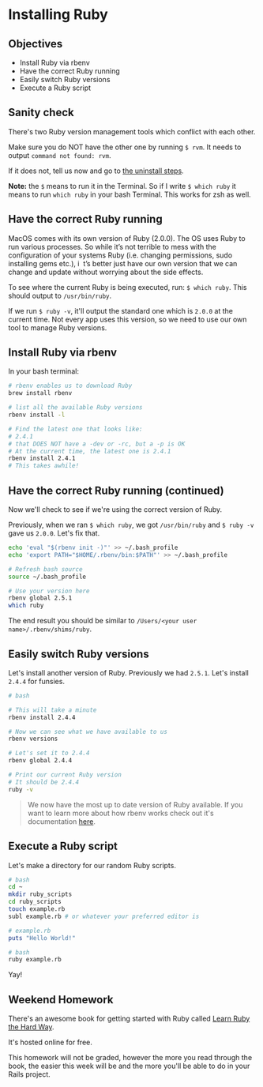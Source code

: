 # Installing Ruby

## Objectives

* Install Ruby via rbenv
* Have the correct Ruby running
* Easily switch Ruby versions
* Execute a Ruby script

## Sanity check

There's two Ruby version management tools which conflict with each other.

Make sure you do NOT have the other one by running `$ rvm`. It needs to output `command not found: rvm`.

If it does not, tell us now and go to [the uninstall steps](https://richonrails.com/articles/uninstalling-rvm).

**Note:** the `$` means to run it in the Terminal. So if I write `$ which ruby` it means to run `which ruby` in your bash Terminal. This works for zsh as well.


## Have the correct Ruby running

MacOS comes with its own version of Ruby (2.0.0). The OS uses Ruby to run various processes. So while it’s not terrible to mess with the configuration of your systems Ruby (i.e. changing permissions, sudo installing gems etc.), i  t’s better just have our own version that we can change and update without worrying about the side effects.   

To see where the current Ruby is being executed, run: `$ which ruby`. This should output to `/usr/bin/ruby`.

If we run `$ ruby -v`, it'll output the standard one which is `2.0.0` at the current time. Not every app uses this version, so we need to use our own tool to manage Ruby versions.


## Install Ruby via rbenv

In your bash terminal:

```bash
# rbenv enables us to download Ruby
brew install rbenv

# list all the available Ruby versions
rbenv install -l

# Find the latest one that looks like:
# 2.4.1
# that DOES NOT have a -dev or -rc, but a -p is OK
# At the current time, the latest one is 2.4.1
rbenv install 2.4.1
# This takes awhile!
```


## Have the correct Ruby running (continued)

Now we'll check to see if we're using the correct version of Ruby.

Previously, when we ran `$ which ruby`, we got `/usr/bin/ruby` and `$ ruby -v` gave us `2.0.0`. Let's fix that.

```bash
echo 'eval "$(rbenv init -)"' >> ~/.bash_profile
echo 'export PATH="$HOME/.rbenv/bin:$PATH"' >> ~/.bash_profile

# Refresh bash source
source ~/.bash_profile

# Use your version here
rbenv global 2.5.1
which ruby
```

The end result you should be similar to `/Users/<your user name>/.rbenv/shims/ruby`.


## Easily switch Ruby versions

Let's install another version of Ruby. Previously we had `2.5.1`. Let's install `2.4.4` for funsies.

```bash
# bash

# This will take a minute
rbenv install 2.4.4

# Now we can see what we have available to us
rbenv versions

# Let's set it to 2.4.4
rbenv global 2.4.4

# Print our current Ruby version
# It should be 2.4.4
ruby -v
```


> We now have the most up to date version of Ruby available.  If you want to learn more about how rbenv works check out it's documentation [here](https://github.com/sstephenson/rbenv).


## Execute a Ruby script

Let's make a directory for our random Ruby scripts.

```bash
# bash
cd ~
mkdir ruby_scripts
cd ruby_scripts
touch example.rb
subl example.rb	# or whatever your preferred editor is
```

```ruby
# example.rb
puts "Hello World!"
```

```bash
# bash
ruby example.rb
```

Yay!


## Weekend Homework

There's an awesome book for getting started with Ruby called [Learn Ruby the Hard Way](https://learnrubythehardway.org/book/).

It's hosted online for free.

This homework will not be graded, however the more you read through the book, the easier this week will be and the more you'll be able to do in your Rails project.
